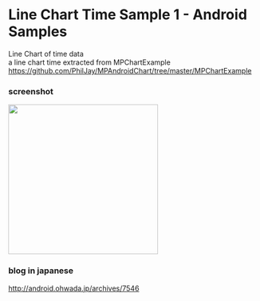 Line Chart Time Sample 1 - Android Samples
===============

Line Chart of time data <br/> 
a line chart time extracted from MPChartExample <br/>
 https://github.com/PhilJay/MPAndroidChart/tree/master/MPChartExample <br/>
 
### screenshot <br/>

<image src="https://raw.githubusercontent.com/ohwada/Android_Samples/master/LineChart/TimeSample1/screenshot/screenshot_line_chart_time.png" width="300" /><br/>

### blog in japanese
http://android.ohwada.jp/archives/7546


